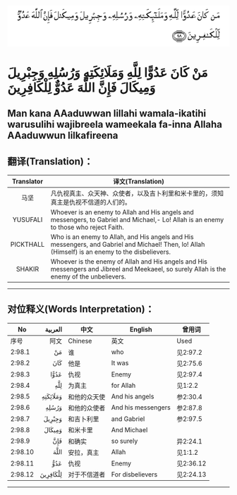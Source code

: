 ![002:098](images/002_098.gif)

#    مَنْ كَانَ عَدُوًّا لِلَّهِ وَمَلَائِكَتِهِ وَرُسُلِهِ وَجِبْرِيلَ وَمِيكَالَ فَإِنَّ اللَّهَ عَدُوٌّ لِلْكَافِرِينَ

## Man kana AAaduwwan lillahi wamala-ikatihi warusulihi wajibreela wameekala fa-inna Allaha AAaduwwun lilkafireena

## 翻译(Translation)：

| Translator | 译文(Translation)                                            |
| :--------: | ------------------------------------------------------------ |
|    马坚    | 凡仇视真主、众天神、众使者，以及吉卜利里和米卡里的，须知真主是仇视不信道的人们的。 |
|  YUSUFALI  | Whoever is an enemy to Allah and His angels and messengers, to Gabriel and Michael,- Lo! Allah is an enemy to those who reject Faith. |
| PICKTHALL  | Who is an enemy to Allah, and His angels and His messengers, and Gabriel and Michael! Then, lo! Allah (Himself) is an enemy to the disbelievers. |
|   SHAKIR   | Whoever is the enemy of Allah and His angels and His messengers and Jibreel and Meekaeel, so surely Allah is the enemy of the unbelievers. |

---

## 对位释义(Words Interpretation)：

| No      |  العربية | 中文         | English            | 曾用词    |
| ------- | -------: | ------------ | ------------------ | --------- |
| 序号    |     阿文 | Chinese      | 英文               | Used      |
| 2:98.1  |       مَنْ | 谁           | who                | 见2:97.2  |
| 2:98.2  |      كَانَ | 他是         | It was             | 见2:75.6  |
| 2:98.3  |     عَدُوًّا | 仇视         | Enemy              | 见2:97.4  |
| 2:98.4  |      لِلَّهِ | 为真主       | for Allah          | 见1:2.2   |
| 2:98.5  | وَمَلَائِكَتِهِ | 和他的众天使 | And his angels     | 参2:30.4  |
| 2:98.6  |    وَرُسُلِهِ | 和他的众使者 | And his messengers | 参2:87.8  |
| 2:98.7  |   وَجِبْرِيلَ | 和吉卜利里   | and Gabriel        | 参2:97.5  |
| 2:98.8  |   وَمِيكَالَ | 和米卡里     | And Michael        |           |
| 2:98.9  |      فَإِنَّ | 和确实       | so surely          | 异2:24.1  |
| 2:98.10 |     اللَّهَ | 安拉，真主   | Allah              | 见1:1.2   |
| 2:98.11 |      عَدُوٌّ | 仇视         | Enemy              | 见2:36.12 |
| 2:98.12 | لِلْكَافِرِينَ | 对于不信道者 | For disbelievers   | 见2:24.13 |

---

